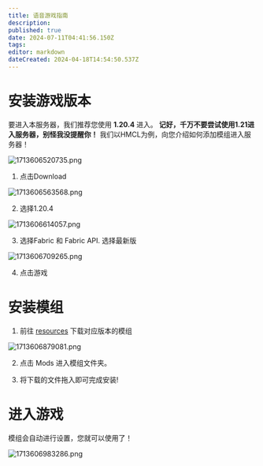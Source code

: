 ```yaml
---
title: 语音游戏指南
description: 
published: true
date: 2024-07-11T04:41:56.150Z
tags: 
editor: markdown
dateCreated: 2024-04-18T14:54:50.537Z
---
```


# 安装游戏版本
要进入本服务器，我们推荐您使用 **1.20.4** 进入。
**记好，千万不要尝试使用1.21进入服务器，别怪我没提醒你！**
我们以HMCL为例，向您介绍如何添加模组进入服务器！

![1713606520735.png](http://photo.shbsme.top/i/2024/04/20/66238f7e4e012.png)

1. 点击Download

![1713606563568.png](http://photo.shbsme.top/i/2024/04/20/66238fa89750c.png)

2. 选择1.20.4

![1713606614057.png](http://photo.shbsme.top/i/2024/04/20/66238fda5e30e.png)

3. 选择Fabric 和 Fabric API. 选择最新版

![1713606709265.png](http://photo.shbsme.top/i/2024/04/20/6623903aa3e3f.png)

4. 点击游戏

# 安装模组
1. 前往 [resources](/resources) 下载对应版本的模组

![1713606879081.png](http://photo.shbsme.top/i/2024/04/20/662390e3be0f4.png)

2. 点击 Mods 进入模组文件夹。

3. 将下载的文件拖入即可完成安装!

# 进入游戏
模组会自动进行设置，您就可以使用了！

![1713606983286.png](http://photo.shbsme.top/i/2024/04/20/6623914b53b66.png)
